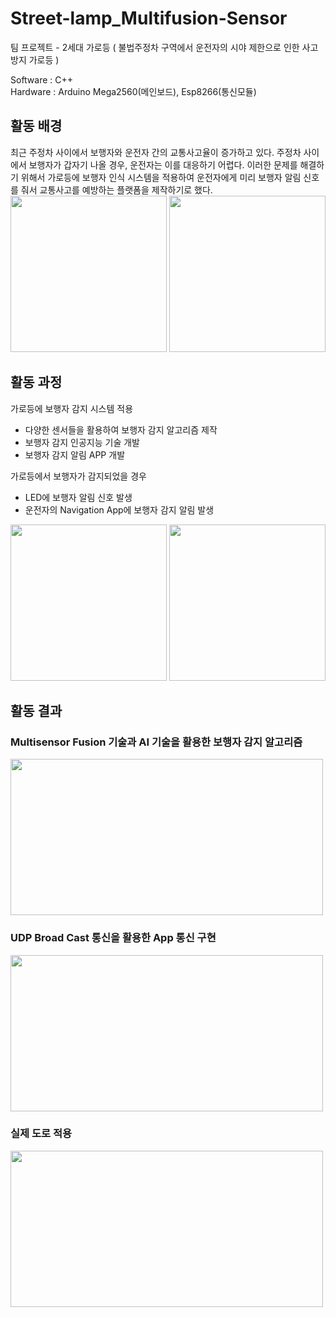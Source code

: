 # Street-lamp_Multifusion-Sensor
팀 프로젝트 - 2세대 가로등 ( 불법주정차 구역에서 운전자의 시야 제한으로 인한 사고 방지 가로등 )

Software : C++   
Hardware : Arduino Mega2560(메인보드), Esp8266(통신모듈)
   

## 활동 배경
최근 주정차 사이에서 보행자와 운전자 간의 교통사고율이 증가하고 있다. 주정차 사이에서 보행자가 갑자기 나올 경우, 운전자는 이를 대응하기 어렵다. 이러한 문제를 해결하기 위해서 가로등에 보행자 인식 시스템을 적용하여 운전자에게 미리 보행자 알림 신호를 줘서 교통사고를 예방하는 플랫폼을 제작하기로 했다.   
<img src="https://github.com/hyeokzzi/StreetLampProject_Multifusion-Sensor/assets/87352996/8cd06fe1-5709-44e5-afdb-f1e44860e9ef.png" width="250" height="250"/>
<img src="https://github.com/hyeokzzi/StreetLampProject_Multifusion-Sensor/assets/87352996/1a9eb8f3-2c8d-48ef-b17c-1258ad194350.png" width="250" height="250"/>   



## 활동 과정
가로등에 보행자 감지 시스템 적용
- 다양한 센서들을 활용하여 보행자 감지 알고리즘 제작
- 보행자 감지 인공지능 기술 개발
- 보행자 감지 알림 APP 개발

가로등에서 보행자가 감지되었을 경우
- LED에 보행자 알림 신호 발생
- 운전자의 Navigation App에 보행자 감지 알림 발생   
<img src="https://github.com/hyeokzzi/StreetLampProject_Multifusion-Sensor/assets/87352996/e879a3f3-9851-4461-9091-9011d5e6f005.png" width="250" height="250"/>
<img src="https://github.com/hyeokzzi/StreetLampProject_Multifusion-Sensor/assets/87352996/4b4d6f05-adb5-4de1-8412-9eced8fcd730.png" width="250" height="250"/>


   
   
## 활동 결과
### Multisensor Fusion 기술과 AI 기술을 활용한 보행자 감지 알고리즘
<img src="https://github.com/hyeokzzi/StreetLampProject_Multifusion-Sensor/assets/87352996/1d47874e-0033-4b95-b965-dccb52aa92e1.png" width="500" height="250"/>   


### UDP Broad Cast 통신을 활용한 App 통신 구현
<img src="https://github.com/hyeokzzi/StreetLampProject_Multifusion-Sensor/assets/87352996/f3408411-26c8-454e-bf07-f6d4e6cab5a0.png" width="500" height="250"/>   


### 실제 도로 적용
<img src="https://github.com/hyeokzzi/StreetLampProject_Multifusion-Sensor/assets/87352996/749321d6-51b5-4aad-922c-27bdea351a6f.png" width="500" height="250"/>   

